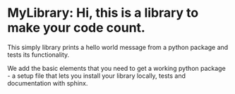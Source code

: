 # MyLibrary: Hi, this is a library to make your code count.

This simply library prints a hello world message from a python package and
tests its functionality.

We add the basic elements that you need to get a working python package - a setup file that lets you install your library locally, tests and documentation with sphinx.

